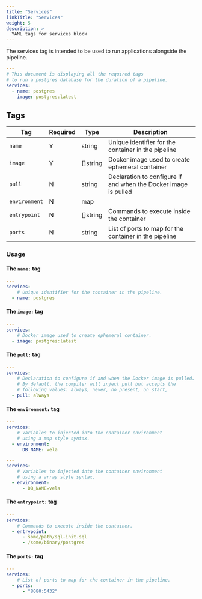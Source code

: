 ```yaml
---
title: "Services"
linkTitle: "Services"
weight: 5
description: >
  YAML tags for services block
---
```


The services tag is intended to be used to run applications alongside the pipeline.

```yaml
---
# This document is displaying all the required tags
# to run a postgres database for the duration of a pipeline.
services: 
  - name: postgres
    image: postgres:latest
```

## Tags

| Tag           | Required | Type            | Description                                                     |
|---------------|----------|-----------------|-----------------------------------------------------------------|
| `name`        | Y        | string          | Unique identifier for the container in the pipeline             |
| `image`       | Y        | []string        | Docker image used to create ephemeral container                 |
| `pull`        | N        | string          | Declaration to configure if and when the Docker image is pulled |
| `environment` | N        | map || []string | Variables to inject into the container environment              |
| `entrypoint`  | N        | []string        | Commands to execute inside the container                        |
| `ports`       | N        | string          | List of ports to map for the container in the pipeline          |

### Usage

#### The `name:` tag

```yaml
---
services: 
    # Unique identifier for the container in the pipeline.
  - name: postgres
```

#### The `image:` tag

```yaml
---
services: 
    # Docker image used to create ephemeral container.
  - image: postgres:latest
```

#### The `pull:` tag

```yaml
---
services: 
    # Declaration to configure if and when the Docker image is pulled.
    # By default, the compiler will inject pull but accepts the 
    # following values: always, never, no_present, on_start, 
  - pull: always
```

#### The `environment:` tag

```yaml
---
services: 
    # Variables to injected into the container environment
    # using a map style syntax.
  - environment:
      DB_NAME: vela
```

```yaml
---
services: 
    # Variables to injected into the container environment
    # using a array style syntax.
  - environment:
      - DB_NAME=vela
```

#### The `entrypoint:` tag

```yaml
---
services: 
    # Commands to execute inside the container.
  - entrypoint:
      - some/path/sql-init.sql
      - /some/binary/postgres
```

#### The `ports:` tag

```yaml
---
services: 
    # List of ports to map for the container in the pipeline.
  - ports: 
      - "8080:5432"
```

